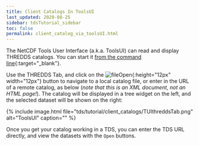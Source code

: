 ```yaml
---
title: Client Catalogs In ToolsUI
last_updated: 2020-08-25
sidebar: tdsTutorial_sidebar
toc: false
permalink: client_catalog_via_toolsUI.html
---
```


The NetCDF Tools User Interface (a.k.a. ToolsUI) can read and display THREDDS catalogs.
You can start it [from the command line](https://docs.unidata.ucar.edu/netcdf-java/{{site.netcdf-java_docset_version}}/userguide/toolsui_ref.html){:target="_blank"}.

Use the THREDDS Tab, and click on the ![fileOpen](images/tds/tutorial/client_catalogs/fileIcon.jpg){:height="12px" width="12px"} button to navigate to a local catalog file, or enter in the URL of a remote catalog, as below (_note that this is an XML document, not an HTML page!_).
The catalog will be displayed in a tree widget on the left, and the selected dataset will be shown on the right:

{% include image.html file="tds/tutorial/client_catalogs/TUIthreddsTab.png" alt="ToolsUI" caption="" %}

Once you get your catalog working in a TDS, you can enter the TDS URL directly, and view the datasets with the `Open` buttons.
